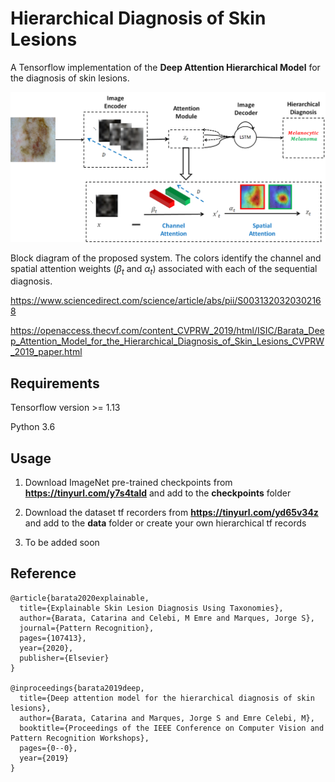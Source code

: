 # Hierarchical Diagnosis of Skin Lesions
A Tensorflow implementation of the **Deep Attention Hierarchical Model** for the diagnosis of skin lesions.

![](./imgs/system.jpg)

Block diagram of the proposed system. The colors identify the channel and spatial attention weights ($\beta_{t}$ and $\alpha_{t}$) associated with each of the sequential diagnosis.

https://www.sciencedirect.com/science/article/abs/pii/S0031320320302168

https://openaccess.thecvf.com/content_CVPRW_2019/html/ISIC/Barata_Deep_Attention_Model_for_the_Hierarchical_Diagnosis_of_Skin_Lesions_CVPRW_2019_paper.html

## Requirements
Tensorflow version >= 1.13

Python 3.6

## Usage
1) Download ImageNet pre-trained checkpoints from **https://tinyurl.com/y7s4tald** and add to the **checkpoints** folder

2) Download the dataset tf recorders from **https://tinyurl.com/yd65v34z** and add to the **data** folder or create your own hierarchical tf records

3) To be added soon


## Reference

```
@article{barata2020explainable,
  title={Explainable Skin Lesion Diagnosis Using Taxonomies},
  author={Barata, Catarina and Celebi, M Emre and Marques, Jorge S},
  journal={Pattern Recognition},
  pages={107413},
  year={2020},
  publisher={Elsevier}
}

@inproceedings{barata2019deep,
  title={Deep attention model for the hierarchical diagnosis of skin lesions},
  author={Barata, Catarina and Marques, Jorge S and Emre Celebi, M},
  booktitle={Proceedings of the IEEE Conference on Computer Vision and Pattern Recognition Workshops},
  pages={0--0},
  year={2019}
}

```
